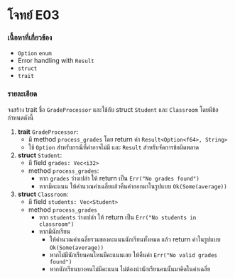# โจทย์ E03
### เนื้อหาที่เกี่ยวข้อง
- `Option` `enum`
- Error handling with `Result`
- `struct`
- `trait`
### รายละเอียด
 จงสร้าง trait ชื่อ `GradeProcessor` และใช้กับ struct `Student` และ `Classroom` โดยมีข้อกำหนดดังนี้

1. **trait** `GradeProcessor`:
    - มี method `process_grades` โดย return ค่า `Result<Option<f64>, String>`
    - ใช้ `Option` สำหรับกรณีที่ค่าอาจไม่มี และ `Result` สำหรับจัดการข้อผิดพลาด
2. **struct** `Student`:
    - มี field `grades: Vec<i32>`
    - method `process_grades`:
        - หาก `grades` ว่างเปล่า ให้ return เป็น `Err("No grades found")`
        - หากมีคะแนน ให้คำนวณค่าเฉลี่ยแล้วคืนค่าออกมาในรูปแบบ `Ok(Some(average))` 
3. **struct** `Classroom`:
    - มี field `students: Vec<Student>`
    - method `process_grades`
        - หาก `students` ว่างเปล่า ให้ return เป็น `Err("No students in classroom")`
        - หากมีนักเรียน
            - ให้คำนวณค่าเฉลี่ยรวมของคะแนนนักเรียนทั้งหมด แล้ว return ค่าในรูปแบบ `Ok(Some(average))`
            - หากไม่มีนักเรียนคนไหนมีคะแนนเลย ให้คืนค่า `Err("No valid grades found")`
            - หากนักเรียนบางคนไม่มีคะแนน ไม่ต้องนำนักเรียนคนนั้นมาคิดในค่าเฉลี่ย